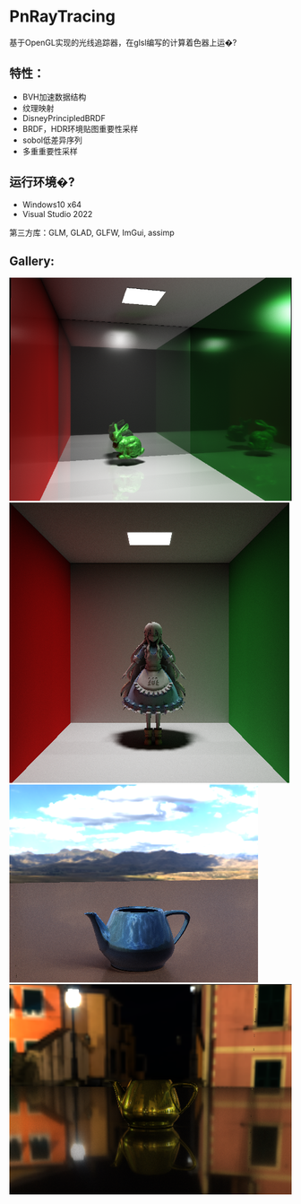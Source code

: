 # PnRayTracing

基于OpenGL实现的光线追踪器，在glsl编写的计算着色器上运�?

特性：
----
- BVH加速数据结构
- 纹理映射
- DisneyPrincipledBRDF
- BRDF，HDR环境贴图重要性采样
- sobol低差异序列
- 多重重要性采样

运行环境�?
----
- Windows10 x64 
- Visual Studio 2022

第三方库：GLM, GLAD, GLFW, ImGui, assimp

Gallery:
---
![](https://github.com/position72/PnRayTracing/blob/master/photos/green_bunny.PNG)
![](https://github.com/position72/PnRayTracing/blob/master/photos/mary.png)
![](https://github.com/position72/PnRayTracing/blob/master/photos/teapot_light.PNG)
![](https://github.com/position72/PnRayTracing/blob/master/photos/teapot_night.PNG)
